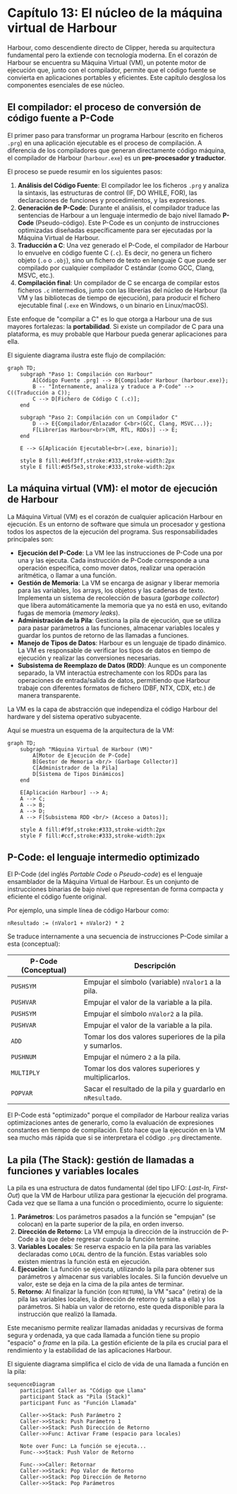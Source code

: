 # Capítulo 13: El núcleo de la máquina virtual de Harbour

Harbour, como descendiente directo de Clipper, hereda su arquitectura fundamental pero la extiende con tecnología moderna. En el corazón de Harbour se encuentra su Máquina Virtual (VM), un potente motor de ejecución que, junto con el compilador, permite que el código fuente se convierta en aplicaciones portables y eficientes. Este capítulo desglosa los componentes esenciales de ese núcleo.

## El compilador: el proceso de conversión de código fuente a P-Code

El primer paso para transformar un programa Harbour (escrito en ficheros `.prg`) en una aplicación ejecutable es el proceso de compilación. A diferencia de los compiladores que generan directamente código máquina, el compilador de Harbour (`harbour.exe`) es un **pre-procesador y traductor**.

El proceso se puede resumir en los siguientes pasos:

1.  **Análisis del Código Fuente**: El compilador lee los ficheros `.prg` y analiza la sintaxis, las estructuras de control (IF, DO WHILE, FOR), las declaraciones de funciones y procedimientos, y las expresiones.
2.  **Generación de P-Code**: Durante el análisis, el compilador traduce las sentencias de Harbour a un lenguaje intermedio de bajo nivel llamado **P-Code** (Pseudo-código). Este P-Code es un conjunto de instrucciones optimizadas diseñadas específicamente para ser ejecutadas por la Máquina Virtual de Harbour.
3.  **Traducción a C**: Una vez generado el P-Code, el compilador de Harbour lo envuelve en código fuente C (`.c`). Es decir, no genera un fichero objeto (`.o` o `.obj`), sino un fichero de texto en lenguaje C que puede ser compilado por cualquier compilador C estándar (como GCC, Clang, MSVC, etc.).
4.  **Compilación final**: Un compilador de C se encarga de compilar estos ficheros `.c` intermedios, junto con las librerías del núcleo de Harbour (la VM y las bibliotecas de tiempo de ejecución), para producir el fichero ejecutable final (`.exe` en Windows, o un binario en Linux/macOS).

Este enfoque de "compilar a C" es lo que otorga a Harbour una de sus mayores fortalezas: la **portabilidad**. Si existe un compilador de C para una plataforma, es muy probable que Harbour pueda generar aplicaciones para ella.

El siguiente diagrama ilustra este flujo de compilación:

```mermaid
graph TD;
    subgraph "Paso 1: Compilación con Harbour"
        A[Código Fuente .prg] --> B{Compilador Harbour (harbour.exe)};
        B -- "Internamente, analiza y traduce a P-Code" --> C((Traducción a C));
        C --> D[Fichero de Código C (.c)];
    end

    subgraph "Paso 2: Compilación con un Compilador C"
        D --> E{Compilador/Enlazador C<br>(GCC, Clang, MSVC...)};
        F[Librerías Harbour<br>(VM, RTL, RDDs)] --> E;
    end
    
    E --> G[Aplicación Ejecutable<br>(.exe, binario)];

    style B fill:#e6f3ff,stroke:#333,stroke-width:2px
    style E fill:#d5f5e3,stroke:#333,stroke-width:2px
```

## La máquina virtual (VM): el motor de ejecución de Harbour

La Máquina Virtual (VM) es el corazón de cualquier aplicación Harbour en ejecución. Es un entorno de software que simula un procesador y gestiona todos los aspectos de la ejecución del programa. Sus responsabilidades principales son:

*   **Ejecución del P-Code**: La VM lee las instrucciones de P-Code una por una y las ejecuta. Cada instrucción de P-Code corresponde a una operación específica, como mover datos, realizar una operación aritmética, o llamar a una función.
*   **Gestión de Memoria**: La VM se encarga de asignar y liberar memoria para las variables, los arrays, los objetos y las cadenas de texto. Implementa un sistema de recolección de basura (*garbage collector*) que libera automáticamente la memoria que ya no está en uso, evitando fugas de memoria (*memory leaks*).
*   **Administración de la Pila**: Gestiona la pila de ejecución, que se utiliza para pasar parámetros a las funciones, almacenar variables locales y guardar los puntos de retorno de las llamadas a funciones.
*   **Manejo de Tipos de Datos**: Harbour es un lenguaje de tipado dinámico. La VM es responsable de verificar los tipos de datos en tiempo de ejecución y realizar las conversiones necesarias.
*   **Subsistema de Reemplazo de Datos (RDD)**: Aunque es un componente separado, la VM interactúa estrechamente con los RDDs para las operaciones de entrada/salida de datos, permitiendo que Harbour trabaje con diferentes formatos de fichero (DBF, NTX, CDX, etc.) de manera transparente.

La VM es la capa de abstracción que independiza el código Harbour del hardware y del sistema operativo subyacente.

Aquí se muestra un esquema de la arquitectura de la VM:

```mermaid
graph TD;
    subgraph "Máquina Virtual de Harbour (VM)"
        A[Motor de Ejecución de P-Code]
        B[Gestor de Memoria <br/> (Garbage Collector)]
        C[Administrador de la Pila]
        D[Sistema de Tipos Dinámicos]
    end

    E[Aplicación Harbour] --> A;
    A --> C;
    A --> B;
    A --> D;
    A --> F[Subsistema RDD <br/> (Acceso a Datos)];

    style A fill:#f9f,stroke:#333,stroke-width:2px
    style F fill:#ccf,stroke:#333,stroke-width:2px
```

## P-Code: el lenguaje intermedio optimizado

El P-Code (del inglés *Portable Code* o *Pseudo-code*) es el lenguaje ensamblador de la Máquina Virtual de Harbour. Es un conjunto de instrucciones binarias de bajo nivel que representan de forma compacta y eficiente el código fuente original.

Por ejemplo, una simple línea de código Harbour como:
```harbour
nResultado := (nValor1 + nValor2) * 2
```
Se traduce internamente a una secuencia de instrucciones P-Code similar a esta (conceptual):

| P-Code (Conceptual) | Descripción                                          |
| ------------------- | ---------------------------------------------------- |
| `PUSHSYM`           | Empujar el símbolo (variable) `nValor1` a la pila.   |
| `PUSHVAR`           | Empujar el valor de la variable a la pila.           |
| `PUSHSYM`           | Empujar el símbolo `nValor2` a la pila.              |
| `PUSHVAR`           | Empujar el valor de la variable a la pila.           |
| `ADD`               | Tomar los dos valores superiores de la pila y sumarlos. |
| `PUSHNUM`           | Empujar el número `2` a la pila.                     |
| `MULTIPLY`          | Tomar los dos valores superiores y multiplicarlos.   |
| `POPVAR`            | Sacar el resultado de la pila y guardarlo en `nResultado`. |

El P-Code está "optimizado" porque el compilador de Harbour realiza varias optimizaciones antes de generarlo, como la evaluación de expresiones constantes en tiempo de compilación. Esto hace que la ejecución en la VM sea mucho más rápida que si se interpretara el código `.prg` directamente.

## La pila (The Stack): gestión de llamadas a funciones y variables locales

La pila es una estructura de datos fundamental (del tipo LIFO: *Last-In, First-Out*) que la VM de Harbour utiliza para gestionar la ejecución del programa. Cada vez que se llama a una función o procedimiento, ocurre lo siguiente:

1.  **Parámetros**: Los parámetros pasados a la función se "empujan" (se colocan) en la parte superior de la pila, en orden inverso.
2.  **Dirección de Retorno**: La VM empuja la dirección de la instrucción de P-Code a la que debe regresar cuando la función termine.
3.  **Variables Locales**: Se reserva espacio en la pila para las variables declaradas como `LOCAL` dentro de la función. Estas variables solo existen mientras la función está en ejecución.
4.  **Ejecución**: La función se ejecuta, utilizando la pila para obtener sus parámetros y almacenar sus variables locales. Si la función devuelve un valor, este se deja en la cima de la pila antes de terminar.
5.  **Retorno**: Al finalizar la función (con `RETURN`), la VM "saca" (retira) de la pila las variables locales, la dirección de retorno (y salta a ella) y los parámetros. Si había un valor de retorno, este queda disponible para la instrucción que realizó la llamada.

Este mecanismo permite realizar llamadas anidadas y recursivas de forma segura y ordenada, ya que cada llamada a función tiene su propio "espacio" o *frame* en la pila. La gestión eficiente de la pila es crucial para el rendimiento y la estabilidad de las aplicaciones Harbour.

El siguiente diagrama simplifica el ciclo de vida de una llamada a función en la pila:

```mermaid
sequenceDiagram
    participant Caller as "Código que Llama"
    participant Stack as "Pila (Stack)"
    participant Func as "Función Llamada"

    Caller->>Stack: Push Parámetro 2
    Caller->>Stack: Push Parámetro 1
    Caller->>Stack: Push Dirección de Retorno
    Caller->>Func: Activar Frame (espacio para locales)
    
    Note over Func: La función se ejecuta...
    Func-->>Stack: Push Valor de Retorno

    Func-->>Caller: Retornar
    Caller->>Stack: Pop Valor de Retorno
    Caller->>Stack: Pop Dirección de Retorno
    Caller->>Stack: Pop Parámetros
```

